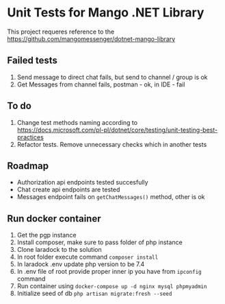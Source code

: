 # Unit Tests for Mango .NET Library

This project requeres reference to the https://github.com/mangomessenger/dotnet-mango-library

## Failed tests

1. Send message to direct chat fails, but send to channel / group is ok
2. Get Messages from channel fails, postman - ok, in IDE - fail

## To do

1. Change test methods naming according to https://docs.microsoft.com/pl-pl/dotnet/core/testing/unit-testing-best-practices
2. Refactor tests. Remove unnecessary checks which in another tests


## Roadmap

- Authorization api endpoints tested succesfully
- Chat create api endpoints are tested
- Messages endpoint fails on `getChatMessages()` method, other is ok

## Run docker container

1. Get the pgp instance
2. Install composer, make sure to pass folder of php instance
3. Clone laradock to the solution
4. In root folder execute command `composer install`
5. In laradock .env update php version to be 7.4
6. In .env file of root provide proper inner ip you have from `ipconfig` command
7. Run container using `docker-compose up -d nginx mysql phpmyadmin`
8. Initialize seed of db `php artisan migrate:fresh --seed`



